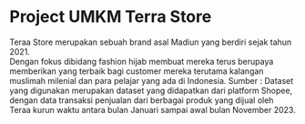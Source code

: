 # Project UMKM Terra Store
Teraa Store merupakan sebuah brand asal Madiun yang berdiri sejak tahun 2021.  
Dengan fokus dibidang fashion hijab membuat mereka terus berupaya memberikan yang terbaik bagi
customer mereka terutama kalangan muslimah milenial dan para pelajar yang ada di Indonesia.
Sumber : Dataset yang digunakan merupakan dataset yang didapatkan dari platform Shopee,
dengan data transaksi penjualan dari berbagai produk yang dijual oleh Teraa
kurun waktu antara bulan Januari sampai awal bulan November 2023.

